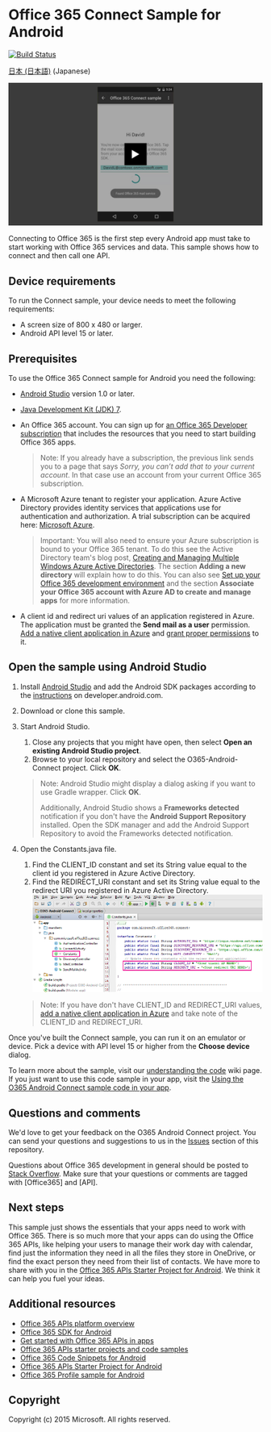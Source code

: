 # Office 365 Connect Sample for Android
[![Build Status](https://travis-ci.org/OfficeDev/O365-Android-Connect.svg)](https://travis-ci.org/OfficeDev/O365-Android-Connect)

[日本 (日本語)](/loc/README-ja.md) (Japanese)

[![Office 365 Connect sample](/readme-images/O365-Android-Connect-video_play_icon.png)](https://www.youtube.com/watch?v=3IQIDFrqhY4 "Click to see the sample in action")

Connecting to Office 365 is the first step every Android app must take to start working with Office 365 services and data. This sample shows how to connect and then call one API.

## Device requirements

To run the Connect sample, your device needs to meet the following requirements:

* A screen size of 800 x 480 or larger.
* Android API level 15 or later.
 
## Prerequisites

To use the Office 365 Connect sample for Android you need the following:

* [Android Studio](http://developer.android.com/sdk/index.html) version 1.0 or later.
* [Java Development Kit (JDK) 7](http://www.oracle.com/technetwork/java/javase/downloads/jdk7-downloads-1880260.html).
* An Office 365 account. You can sign up for [an Office 365 Developer subscription](https://portal.office.com/Signup/Signup.aspx?OfferId=6881A1CB-F4EB-4db3-9F18-388898DAF510&DL=DEVELOPERPACK&ali=1#0) that includes the resources that you need to start building Office 365 apps.

     > Note: If you already have a subscription, the previous link sends you to a page that says *Sorry, you can’t add that to your current account*. In that case use an account from your current Office 365 subscription.
* A Microsoft Azure tenant to register your application. Azure Active Directory provides identity services that applications use for authentication and authorization. A trial subscription can be acquired here: [Microsoft Azure](https://account.windowsazure.com/SignUp).

     > Important: You will also need to ensure your Azure subscription is bound to your Office 365 tenant. To do this see the Active Directory team's blog post, [Creating and Managing Multiple Windows Azure Active Directories](http://blogs.technet.com/b/ad/archive/2013/11/08/creating-and-managing-multiple-windows-azure-active-directories.aspx). The section **Adding a new directory** will explain how to do this. You can also see [Set up your Office 365 development environment](https://msdn.microsoft.com/office/office365/howto/setup-development-environment#bk_CreateAzureSubscription) and the section **Associate your Office 365 account with Azure AD to create and manage apps** for more information.
      
* A client id and redirect uri values of an application registered in Azure. The application must be granted the **Send mail as a user** permission. [Add a native client application in Azure](https://msdn.microsoft.com/library/azure/dn132599.aspx#BKMK_Adding) and [grant proper permissions](https://github.com/OfficeDev/O365-Android-Connect/wiki/Grant-permissions-to-the-Connect-application-in-Azure) to it.

## Open the sample using Android Studio

1. Install [Android Studio](http://developer.android.com/tools/studio/index.html#install-updates) and add the Android SDK packages according to the [instructions](http://developer.android.com/sdk/installing/adding-packages.html) on developer.android.com.
2. Download or clone this sample.
3. Start Android Studio.
	1. Close any projects that you might have open, then select **Open an existing Android Studio project**.
	2. Browse to your local repository and select the O365-Android-Connect project. Click **OK**.
	> Note: Android Studio might display a dialog asking if you want to use Gradle wrapper. Click **OK**.
	> 
	> Additionally, Android Studio shows a **Frameworks detected** notification if you don't have the **Android Support Repository** installed. Open the SDK manager and add the Android Support Repository to avoid the Frameworks detected notification.
4. Open the Constants.java file.
	1. Find the CLIENT\_ID constant and set its String value equal to the client id you registered in Azure Active Directory.
	2. Find the REDIRECT\_URI constant and set its String value equal to the redirect URI you registered in Azure Active Directory.
    ![Office 365 Connect sample](/readme-images/O365-Android-Connect-Constants.png "Client ID and Redirect URI values in Constants file")

    > Note: If you have don't have CLIENT\_ID and REDIRECT\_URI values, [add a native client application in Azure](https://msdn.microsoft.com/library/azure/dn132599.aspx#BKMK_Adding) and take note of the CLIENT\_ID and REDIRECT_URI.

Once you've built the Connect sample, you can run it on an emulator or device. Pick a device with API level 15 or higher from the **Choose device** dialog.

To learn more about the sample, visit our [understanding the code](https://github.com/OfficeDev/O365-Android-Connect/wiki/Understanding-the-Connect-sample-code) wiki page. If you just want to use this code sample in your app, visit the [Using the O365 Android Connect sample code in your app](https://github.com/OfficeDev/O365-Android-Connect/wiki/Using-the-O365-Android-Connect-sample-code-in-your-app).

## Questions and comments

We'd love to get your feedback on the O365 Android Connect project. You can send your questions and suggestions to us in the [Issues](https://github.com/OfficeDev/O365-Android-Connect/issues) section of this repository.

Questions about Office 365 development in general should be posted to [Stack Overflow](http://stackoverflow.com/questions/tagged/Office365+API). Make sure that your questions or comments are tagged with [Office365] and [API].

## Next steps

This sample just shows the essentials that your apps need to work with Office 365. There is so much more that your apps can do using the Office 365 APIs, like helping your users to manage their work day with calendar, find just the information they need in all the files they store in OneDrive, or find the exact person they need from their list of contacts. We have more to share with you in the [Office 365 APIs Starter Project for Android](https://github.com/officedev/O365-Android-Start/). We think it can help you fuel your ideas. 
  
## Additional resources

* [Office 365 APIs platform overview](https://msdn.microsoft.com/office/office365/howto/platform-development-overview)
* [Office 365 SDK for Android](https://github.com/OfficeDev/Office-365-SDK-for-Android)
* [Get started with Office 365 APIs in apps](https://msdn.microsoft.com/office/office365/howto/getting-started-Office-365-APIs)
* [Office 365 APIs starter projects and code samples](https://msdn.microsoft.com/office/office365/howto/starter-projects-and-code-samples)
* [Office 365 Code Snippets for Android](https://github.com/OfficeDev/O365-Android-Snippets)
* [Office 365 APIs Starter Project for Android](https://github.com/OfficeDev/O365-Android-Start)
* [Office 365 Profile sample for Android](https://github.com/OfficeDev/O365-Android-Profile)

## Copyright
Copyright (c) 2015 Microsoft. All rights reserved.
